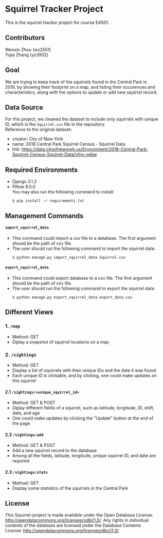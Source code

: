 # Squirrel Tracker Project 
This is the squirrel tracker project for course E4501. 

## Contributors 
Wenxin Zhou (wz2551)    
Yujia Zhang (yz3932) 

## Goal 
We are trying to keep track of the squirrels found in the Central Park in 2019, by showing their footprint on a map, and listing their occurences and characteristics, along with the options to update or add new squirrel record. 

## Data Source 
For this project, we cleaned the dataset to include only squirrels with unique ID, which is the ```Squirrel.csv``` file in the repository.      
Reference to the original dataset:      
* creator: City of New York      
* name: 2018 Central Park Squirrel Census - Squirrel Data     
* link: https://data.cityofnewyork.us/Environment/2018-Central-Park-Squirrel-Census-Squirrel-Data/vfnx-vebw     

## Required Environments 
* Django 3.1.2     
* Pillow 8.0.0     
  You may also run the following command to install:      
  ```
  $ pip install -r requirements.txt
  ``` 
  
## Management Commands 
#### ```import_squirrel_data```  
* This command could import a csv file to a database. The first argument should be the path of csv file.     
* The user should run the following command to import the squirrel data:       
  ``` 
  $ python manage.py import_squirrel_data Squirrel.csv 
  ``` 
  
#### ```export_squirrel_date```       
* This command could export database to a csv file. The first argument should be the path of csv file. 
* The user should run the following command to export the squirrel data:      
  ```
  $ python manage.py export_squirrel_data export_data.csv
  ```

## Different Views  
### 1. ```/map```
* Method: GET 
* Diplay a snapshot of squirrel locations on a map 

### 2. ```/sightings``` 
* Method: GET 
* Display a list of squirrels with their unique IDs and the date it was found     
* Each unique ID is clickable, and by clicking, one could make updates on this squirrel     

#### 2.1 ```/sightings/<unique_squirrel_id>``` 
* Method: GET & POST 
* Diplay different fields of a squirrel, such as latitude, longitude, ID, shift, date, and age 
* One could make updates by clicking the "Update" button at the end of the page 

#### 2.2 ```/sightings/add``` 
* Method: GET & POST 
* Add a new squirrel record to the database 
* Among all the fields, latitude, longitude, unique squirrel ID, and date are required 

#### 2.3 ```/sightings/stats``` 
* Method: GET 
* Display some statistics of the squirrels in the Central Park 

## License 
This Squirrel-project is made available under the Open Database License: http://opendatacommons.org/licenses/odbl/1.0/. Any rights in individual contents of the database are licensed under the Database Contents License: http://opendatacommons.org/licenses/dbcl/1.0/

